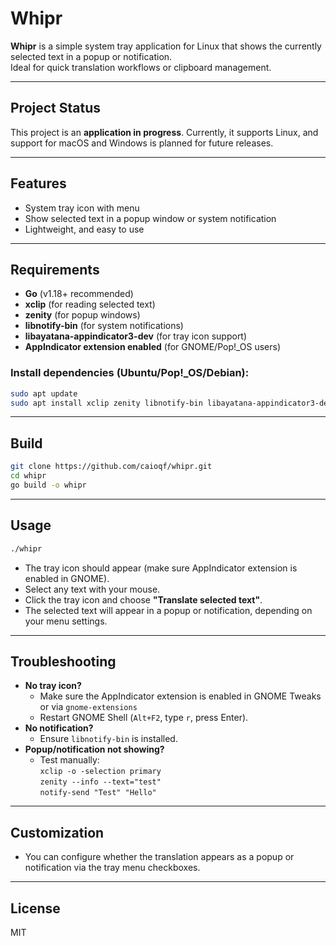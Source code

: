 # Whipr

**Whipr** is a simple system tray application for Linux that shows the currently selected text in a popup or notification.  
Ideal for quick translation workflows or clipboard management.

---

## Project Status

This project is an **application in progress**. Currently, it supports Linux, and support for macOS and Windows is planned for future releases.

---

## Features

- System tray icon with menu
- Show selected text in a popup window or system notification
- Lightweight, and easy to use

---

## Requirements

- **Go** (v1.18+ recommended)
- **xclip** (for reading selected text)
- **zenity** (for popup windows)
- **libnotify-bin** (for system notifications)
- **libayatana-appindicator3-dev** (for tray icon support)
- **AppIndicator extension enabled** (for GNOME/Pop!_OS users)

### Install dependencies (Ubuntu/Pop!_OS/Debian):

```bash
sudo apt update
sudo apt install xclip zenity libnotify-bin libayatana-appindicator3-dev gnome-shell-extension-appindicator
```

---

## Build

```bash
git clone https://github.com/caioqf/whipr.git
cd whipr
go build -o whipr
```

---

## Usage

```bash
./whipr
```

- The tray icon should appear (make sure AppIndicator extension is enabled in GNOME).
- Select any text with your mouse.
- Click the tray icon and choose **"Translate selected text"**.
- The selected text will appear in a popup or notification, depending on your menu settings.

---

## Troubleshooting

- **No tray icon?**
  - Make sure the AppIndicator extension is enabled in GNOME Tweaks or via `gnome-extensions`
  - Restart GNOME Shell (`Alt+F2`, type `r`, press Enter).
- **No notification?**
  - Ensure `libnotify-bin` is installed.
- **Popup/notification not showing?**
  - Test manually:  
    `xclip -o -selection primary`  
    `zenity --info --text="test"`  
    `notify-send "Test" "Hello"`

---

## Customization

- You can configure whether the translation appears as a popup or notification via the tray menu checkboxes.

---

## License

MIT
